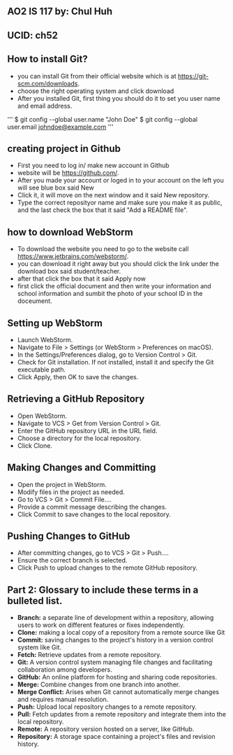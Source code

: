## AO2 IS 117 by: Chul Huh
## UCID: ch52


## How to install Git?
- you can install Git from their official website which is at https://git-scm.com/downloads.
- choose the right operating system and click download
- After you installed Git, first thing you should do it to set you user name and email address.

'''
$ git config --global user.name "John Doe"
$ git config --global user.email johndoe@example.com
'''

## creating project in Github
- First you need to log in/ make new account in Github
- website will be https://github.com/.
- After you made your account or loged in to your account on the left you will see blue box said New
- Click it, it will move on the next window and it said New repository.
- Type the correct reposityor name and make sure you make it as public, and the last check the box that it said "Add a README file".

## how to download WebStorm
- To download the website you need to go to the website call https://www.jetbrains.com/webstorm/.
- you can download it right away but you should click the link under the download box said student/teacher.
- after that click the box that it said Apply now
- first click the official document and then write your information and school information and sumbit the photo of your school ID in the doceument.

## Setting up WebStorm
- Launch WebStorm.
- Navigate to File > Settings (or WebStorm > Preferences on macOS).
- In the Settings/Preferences dialog, go to Version Control > Git.
- Check for Git installation. If not installed, install it and specify the Git executable path.
- Click Apply, then OK to save the changes.

## Retrieving a GitHub Repository
- Open WebStorm.
- Navigate to VCS > Get from Version Control > Git.
- Enter the GitHub repository URL in the URL field.
- Choose a directory for the local repository.
- Click Clone.


## Making Changes and Committing
- Open the project in WebStorm.
- Modify files in the project as needed.
- Go to VCS > Git > Commit File....
- Provide a commit message describing the changes.
- Click Commit to save changes to the local repository.

## Pushing Changes to GitHub
- After committing changes, go to VCS > Git > Push....
- Ensure the correct branch is selected.
- Click Push to upload changes to the remote GitHub repository.


## Part 2: Glossary to include these terms in a bulleted list.

- **Branch:** a separate line of development within a repository, allowing users to work on different features or fixes independently.
- **Clone:** making a local copy of a repository from a remote source like Git
- **Commit:** saving changes to the project's history in a version control system like Git.
- **Fetch:** Retrieve updates from a remote repository.
- **Git:** A version control system managing file changes and facilitating collaboration among developers.
- **GitHub:** An online platform for hosting and sharing code repositories.
- **Merge:** Combine changes from one branch into another.
- **Merge Conflict:** Arises when Git cannot automatically merge changes and requires manual resolution.
- **Push:** Upload local repository changes to a remote repository.
- **Pull:** Fetch updates from a remote repository and integrate them into the local repository.
- **Remote:** A repository version hosted on a server, like GitHub.
- **Repository:** A storage space containing a project's files and revision history.
